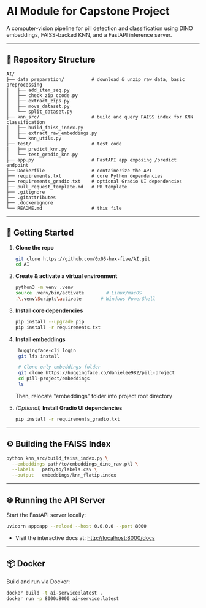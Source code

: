 # AI Module for Capstone Project

A computer-vision pipeline for pill detection and classification using DINO embeddings, FAISS-backed KNN, and a FastAPI inference server.

---

## 📂 Repository Structure

```text
AI/
├── data_preparation/          # download & unzip raw data, basic preprocessing
│   ├── add_item_seq.py
│   ├── check_zip_ccode.py
│   ├── extract_zips.py
│   ├── move_dataset.py
│   └── split_dataset.py
├── knn_src/                   # build and query FAISS index for KNN classification
│   ├── build_faiss_index.py
│   ├── extract_raw_embeddings.py
│   └── knn_utils.py
├── test/                      # test code
|   ├── predict_knn.py
│   └── test_gradio_knn.py
├── app.py                     # FastAPI app exposing /predict endpoint
├── Dockerfile                 # containerize the API
├── requirements.txt           # core Python dependencies
├── requirements_gradio.txt    # optional Gradio UI dependencies
├── pull_request_template.md   # PR template
├── .gitignore
├── .gitattributes
├── .dockerignore
└── README.md                  # this file
```

---

## 🚀 Getting Started

1. **Clone the repo**

   ```bash
   git clone https://github.com/0x05-hex-five/AI.git
   cd AI
   ```

2. **Create & activate a virtual environment**

   ```bash
   python3 -m venv .venv
   source .venv/bin/activate        # Linux/macOS
   .\.venv\Scripts\activate       # Windows PowerShell
   ```

3. **Install core dependencies**

   ```bash
   pip install --upgrade pip
   pip install -r requirements.txt
   ```

4. **Install embeddings**

   ```bash
    huggingface-cli login
    git lfs install

    # Clone only embeddings folder
    git clone https://huggingface.co/danielee982/pill-project
    cd pill-project/embeddings
    ls
   ```
   Then, relocate "embeddings" folder into project root directory

5. *(Optional)* **Install Gradio UI dependencies**

   ```bash
   pip install -r requirements_gradio.txt
   ```

---

## ⚙️ Building the FAISS Index

```bash
python knn_src/build_faiss_index.py \
  --embeddings path/to/embeddings_dino_raw.pkl \
  --labels   path/to/labels.csv \
  --output   embeddings/knn_flatip.index
```

---

## 🌐 Running the API Server

Start the FastAPI server locally:

```bash
uvicorn app:app --reload --host 0.0.0.0 --port 8000
```

* Visit the interactive docs at: [http://localhost:8000/docs](http://localhost:8000/docs)

---

## 📦 Docker

Build and run via Docker:

```bash
docker build -t ai-service:latest .
docker run -p 8000:8000 ai-service:latest
```
